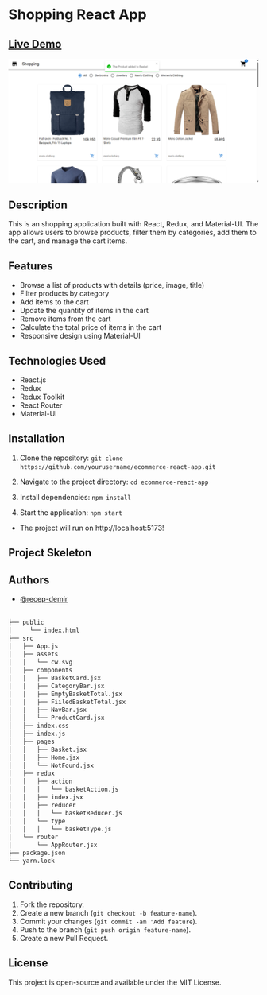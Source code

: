 # Shopping React App
## [Live Demo](https://shopping-react0.netlify.app/)
![App Screenshot](/public/image%20copy.png)
## Description

This is an shopping application built with React, Redux, and Material-UI. The app allows users to browse products, filter them by categories, add them to the cart, and manage the cart items.

## Features

- Browse a list of products with details (price, image, title)
- Filter products by category
- Add items to the cart
- Update the quantity of items in the cart
- Remove items from the cart
- Calculate the total price of items in the cart
- Responsive design using Material-UI

## Technologies Used

- React.js
- Redux
- Redux Toolkit
- React Router
- Material-UI

## Installation

1. Clone the repository:
   ```git clone https://github.com/yourusername/ecommerce-react-app.git```
2. Navigate to the project directory:
```cd ecommerce-react-app```

3. Install dependencies:
```npm install```
4. Start the application:
```npm start```
-  The project will run on http://localhost:5173!
## Project Skeleton
## Authors

- [@recep-demir](https://github.com/recep-demir)


```

├── public
│     └── index.html
├── src
│   ├── App.js
│   ├── assets
│   │   └── cw.svg
│   ├── components
│   │   ├── BasketCard.jsx
│   │   ├── CategoryBar.jsx
│   │   ├── EmptyBasketTotal.jsx
│   │   ├── FiiledBasketTotal.jsx
│   │   ├── NavBar.jsx
│   │   └── ProductCard.jsx
│   ├── index.css
│   ├── index.js
│   ├── pages
│   │   ├── Basket.jsx
│   │   ├── Home.jsx
│   │   └── NotFound.jsx
│   ├── redux
│   │   ├── action
│   │   │   └── basketAction.js
│   │   ├── index.jsx
│   │   ├── reducer
│   │   │   └── basketReducer.js
│   │   └── type
│   │   │   └── basketType.js
│   └── router
│       └── AppRouter.jsx
├── package.json
└── yarn.lock
```

## Contributing
1. Fork the repository.
2. Create a new branch (```git checkout -b feature-name```).
3. Commit your changes (```git commit -am 'Add feature```).
4. Push to the branch (```git push origin feature-name```).
5. Create a new Pull Request.

## License
This project is open-source and available under the MIT License.